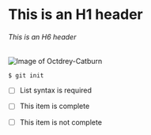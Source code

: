 # This is an H1 header

###### This is an H6 header

![Image of Octdrey-Catburn](https://octodex.github.com/images/octdrey-catburn.jpg)

```
$ git init
```

* [ ] List syntax is required
* [ ] This item is complete
* [ ] This item is not complete


